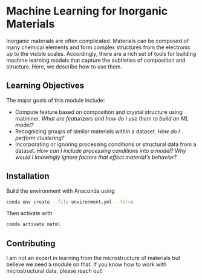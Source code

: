 # Machine Learning for Inorganic Materials

Inorganic materials are often complicated. Materials can be composed of many chemical elements and form complex structures from the electronic up to the visible scales. Accordingly, there are a rich set of tools for building machine learning models that capture the subtleties of composition and structure. Here, we describe how to use them.

## Learning Objectives

The major goals of this module include:

- Compute feature based on composition and crystal structure using matminer. _What are featurizers and how do I use them to build an ML model?_
- Recognizing groups of similar materials within a dataset. _How do I perform clustering?_
- Incorporating or ignoring processing conditions or structural data from a dataset. _How can I include processing conditions into a model? Why would I knowingly ignore factors that effect material's behavior?_

## Installation

Build the environment with Anaconda using

```bash
conda env create --file environment.yml --force
```

Then activate with

```bash
conda activate matml
```

## Contributing

I am not an expert in learning from the microstructure of materials but believe we need a module on that. If you know how to work with microstructural data, please reach out!